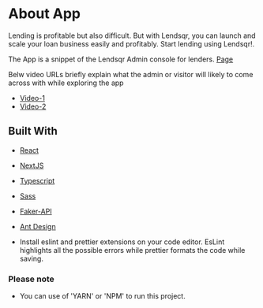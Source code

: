 
# About App

Lending is profitable but also difficult. But with Lendsqr, you can launch and scale your loan business easily and profitably. Start lending using Lendsqr!.

The App is a snippet of the Lendsqr Admin console for lenders.
[Page](https://kazeem-amuzat-lendsqr-fe-test.vercel.app/)

Belw video URLs briefly explain what the admin or visitor will likely to come across with while exploring the app

- [Video-1](https://drive.google.com/file/d/1CA1bNh-V7Rz0LYeF2Oc062j-Ism1Tlx5/view?usp=drive_link)
- [Video-2](https://drive.google.com/file/d/1Cqflk3l5_2geu9deTxY7BQwRG26YjDlM/view?usp=drive_link)

## Built With

- [React](https://github.com/facebook/react)
- [NextJS](https://github.com/vercel/next.js)
- [Typescript](https://github.com/microsoft/TypeScript)
- [Sass](https://sass-lang.com/)
- [Faker-API](https://github.com/faker-js/faker)
- [Ant Design](https://ant.design/components/overview/)


- Install eslint and prettier extensions on your code editor.
  EsLint highlights all the possible errors while prettier formats the code while saving.

### Please note

- You can use of 'YARN' or 'NPM' to run this project.

